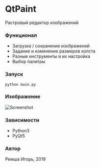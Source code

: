 # QtPaint
Растровый редактор изображений

### Функционал
  - Загрузка  / сохранение изображений
  - Задание и изменение размеров холста
  - Разные инструменты и их настройка
  - Выбор палитры

### Запуск 
```
python main.py
```

### Изображение
![Screenshot](Screenshot_1.png)

### Зависимости
- Python3
- PyQt5

### Автор
Ремша Игорь, 2019
